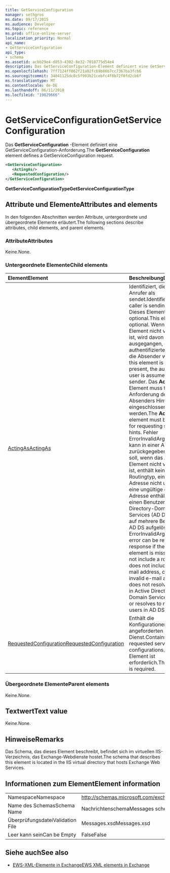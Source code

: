 ```yaml
---
title: GetServiceConfiguration
manager: sethgros
ms.date: 09/17/2015
ms.audience: Developer
ms.topic: reference
ms.prod: office-online-server
localization_priority: Normal
api_name:
- GetServiceConfiguration
api_type:
- schema
ms.assetid: acbb29e4-d853-4302-8e32-7018775d54e4
description: Das GetServiceConfiguration-Element definiert eine GetServiceConfiguration-Anforderung.
ms.openlocfilehash: 7ff7124ff062f21a02fc69b86b7cc7367ba3fcb6
ms.sourcegitcommit: 34041125dc8c5f993b21cebfc4f8b72f0fd2cb6f
ms.translationtype: MT
ms.contentlocale: de-DE
ms.lasthandoff: 06/11/2018
ms.locfileid: "19829666"
---
```

# <a name="getserviceconfiguration"></a><span data-ttu-id="c77ea-103">GetServiceConfiguration</span><span class="sxs-lookup"><span data-stu-id="c77ea-103">GetServiceConfiguration</span></span>

<span data-ttu-id="c77ea-104">Das **GetServiceConfiguration** -Element definiert eine GetServiceConfiguration-Anforderung.</span><span class="sxs-lookup"><span data-stu-id="c77ea-104">The **GetServiceConfiguration** element defines a GetServiceConfiguration request.</span></span> 
  
```XML
<GetServiceConfiguration>
   <ActingAs/>
   <RequestedConfiguration/>
</GetServiceConfiguration>
```

 <span data-ttu-id="c77ea-105">**GetServiceConfigurationType**</span><span class="sxs-lookup"><span data-stu-id="c77ea-105">**GetServiceConfigurationType**</span></span>
## <a name="attributes-and-elements"></a><span data-ttu-id="c77ea-106">Attribute und Elemente</span><span class="sxs-lookup"><span data-stu-id="c77ea-106">Attributes and elements</span></span>

<span data-ttu-id="c77ea-107">In den folgenden Abschnitten werden Attribute, untergeordnete und übergeordnete Elemente erläutert.</span><span class="sxs-lookup"><span data-stu-id="c77ea-107">The following sections describe attributes, child elements, and parent elements.</span></span>
  
### <a name="attributes"></a><span data-ttu-id="c77ea-108">Attribute</span><span class="sxs-lookup"><span data-stu-id="c77ea-108">Attributes</span></span>

<span data-ttu-id="c77ea-109">Keine.</span><span class="sxs-lookup"><span data-stu-id="c77ea-109">None.</span></span>
  
### <a name="child-elements"></a><span data-ttu-id="c77ea-110">Untergeordnete Elemente</span><span class="sxs-lookup"><span data-stu-id="c77ea-110">Child elements</span></span>

|<span data-ttu-id="c77ea-111">**Element**</span><span class="sxs-lookup"><span data-stu-id="c77ea-111">**Element**</span></span>|<span data-ttu-id="c77ea-112">**Beschreibung**</span><span class="sxs-lookup"><span data-stu-id="c77ea-112">**Description**</span></span>|
|:-----|:-----|
|[<span data-ttu-id="c77ea-113">ActingAs</span><span class="sxs-lookup"><span data-stu-id="c77ea-113">ActingAs</span></span>](actingas.md) <br/> |<span data-ttu-id="c77ea-114">Identifiziert, die der Anrufer als sendet.</span><span class="sxs-lookup"><span data-stu-id="c77ea-114">Identifies who the caller is sending as.</span></span> <span data-ttu-id="c77ea-115">Dieses Element ist optional.</span><span class="sxs-lookup"><span data-stu-id="c77ea-115">This element is optional.</span></span> <span data-ttu-id="c77ea-116">Wenn dieses Element nicht vorhanden ist, wird davon ausgegangen, dass der authentifizierte Benutzer die Absender werden.</span><span class="sxs-lookup"><span data-stu-id="c77ea-116">If this element is not present, the authenticated user is assumed to be the sender.</span></span> <span data-ttu-id="c77ea-117">Das **ActingAs** -Element muss für die Anforderung des Absenders Hinweise eingeschlossen werden.</span><span class="sxs-lookup"><span data-stu-id="c77ea-117">The **ActingAs** element must be included for requesting sender hints.</span></span> <span data-ttu-id="c77ea-118">Fehler ErrorInvalidArgument kann in einer Antwort zurückgegeben werden soll, wenn das **ActingAs** -Element nicht vorhanden ist, enthält keine Routingtyp, eine e-Mail-Adresse nicht umfasst, eine ungültige e-Mail-Adresse enthält, nicht an einen Benutzer in Active Directory-Domäne löst Services (AD DS), oder auf mehrere Benutzer in AD DS aufgelöst wird.</span><span class="sxs-lookup"><span data-stu-id="c77ea-118">An ErrorInvalidArgument error can be returned in a response if the **ActingAs** element is missing, does not include a routing type, does not include an e-mail address, contains an invalid e-mail address, does not resolve to a user in Active Directory Domain Services (AD DS), or resolves to multiple users in AD DS.</span></span>  <br/> |
|[<span data-ttu-id="c77ea-119">RequestedConfiguration</span><span class="sxs-lookup"><span data-stu-id="c77ea-119">RequestedConfiguration</span></span>](requestedconfiguration.md) <br/> |<span data-ttu-id="c77ea-120">Enthält die Konfigurationen für den angeforderten Dienst.</span><span class="sxs-lookup"><span data-stu-id="c77ea-120">Contains the requested service configurations.</span></span> <span data-ttu-id="c77ea-121">Dieses Element ist erforderlich.</span><span class="sxs-lookup"><span data-stu-id="c77ea-121">This element is required.</span></span>  <br/> |
   
### <a name="parent-elements"></a><span data-ttu-id="c77ea-122">Übergeordnete Elemente</span><span class="sxs-lookup"><span data-stu-id="c77ea-122">Parent elements</span></span>

<span data-ttu-id="c77ea-123">Keine.</span><span class="sxs-lookup"><span data-stu-id="c77ea-123">None.</span></span>
  
## <a name="text-value"></a><span data-ttu-id="c77ea-124">Textwert</span><span class="sxs-lookup"><span data-stu-id="c77ea-124">Text value</span></span>

<span data-ttu-id="c77ea-125">Keine.</span><span class="sxs-lookup"><span data-stu-id="c77ea-125">None.</span></span>
  
## <a name="remarks"></a><span data-ttu-id="c77ea-126">Hinweise</span><span class="sxs-lookup"><span data-stu-id="c77ea-126">Remarks</span></span>

<span data-ttu-id="c77ea-127">Das Schema, das dieses Element beschreibt, befindet sich im virtuellen IIS-Verzeichnis, das Exchange-Webdienste hostet.</span><span class="sxs-lookup"><span data-stu-id="c77ea-127">The schema that describes this element is located in the IIS virtual directory that hosts Exchange Web Services.</span></span>
  
## <a name="element-information"></a><span data-ttu-id="c77ea-128">Informationen zum Element</span><span class="sxs-lookup"><span data-stu-id="c77ea-128">Element information</span></span>

|||
|:-----|:-----|
|<span data-ttu-id="c77ea-129">Namespace</span><span class="sxs-lookup"><span data-stu-id="c77ea-129">Namespace</span></span>  <br/> |http://schemas.microsoft.com/exchange/services/2006/messages  <br/> |
|<span data-ttu-id="c77ea-130">Name des Schemas</span><span class="sxs-lookup"><span data-stu-id="c77ea-130">Schema Name</span></span>  <br/> |<span data-ttu-id="c77ea-131">Nachrichtenschema</span><span class="sxs-lookup"><span data-stu-id="c77ea-131">Messages schema</span></span>  <br/> |
|<span data-ttu-id="c77ea-132">Überprüfungsdatei</span><span class="sxs-lookup"><span data-stu-id="c77ea-132">Validation File</span></span>  <br/> |<span data-ttu-id="c77ea-133">Messages.xsd</span><span class="sxs-lookup"><span data-stu-id="c77ea-133">Messages.xsd</span></span>  <br/> |
|<span data-ttu-id="c77ea-134">Leer kann sein</span><span class="sxs-lookup"><span data-stu-id="c77ea-134">Can be Empty</span></span>  <br/> |<span data-ttu-id="c77ea-135">False</span><span class="sxs-lookup"><span data-stu-id="c77ea-135">False</span></span>  <br/> |
   
## <a name="see-also"></a><span data-ttu-id="c77ea-136">Siehe auch</span><span class="sxs-lookup"><span data-stu-id="c77ea-136">See also</span></span>



- [<span data-ttu-id="c77ea-137">EWS-XML-Elemente in Exchange</span><span class="sxs-lookup"><span data-stu-id="c77ea-137">EWS XML elements in Exchange</span></span>](ews-xml-elements-in-exchange.md)

